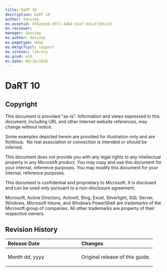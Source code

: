 ```yaml
---
title: DaRT 10
description: DaRT 10
author: dansimp
ms.assetid: 4f62abe6-d971-44b4-b1e7-9dcaf199ca31
ms.reviewer: 
manager: dansimp
ms.author: dansimp
ms.pagetype: mdop
ms.mktglfcycl: support
ms.sitesec: library
ms.prod: w10
ms.date: 06/16/2016
---
```



# DaRT 10


## Copyright


This document is provided "as-is". Information and views expressed in this document, including URL and other Internet website references, may change without notice.

Some examples depicted herein are provided for illustration only and are fictitious.  No real association or connection is intended or should be inferred.

This document does not provide you with any legal rights to any intellectual property in any Microsoft product. You may copy and use this document for your internal, reference purposes. You may modify this document for your internal, reference purposes.

This document is confidential and proprietary to Microsoft. It is disclosed and can be used only pursuant to a non-disclosure agreement.



Microsoft, Active Directory, ActiveX, Bing, Excel, Silverlight, SQL Server, Windows, Microsoft Intune, and Windows PowerShell are trademarks of the Microsoft group of companies. All other trademarks are property of their respective owners.

## Revision History


<table>
<colgroup>
<col width="50%" />
<col width="50%" />
</colgroup>
<thead>
<tr class="header">
<th align="left">Release Date</th>
<th align="left">Changes</th>
</tr>
</thead>
<tbody>
<tr class="odd">
<td align="left"><p>Month dd, yyyy</p></td>
<td align="left"><p>Original release of this guide.</p></td>
</tr>
</tbody>
</table>

 

 

 





